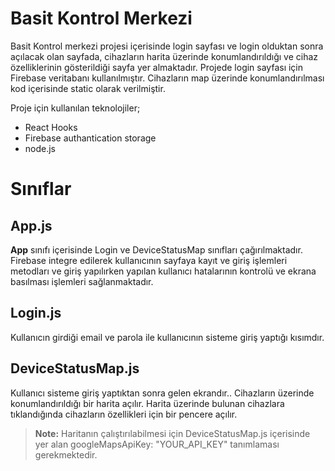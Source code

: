 # Basit Kontrol Merkezi

Basit Kontrol merkezi projesi içerisinde login sayfası ve login olduktan sonra açılacak olan  sayfada, cihazların harita üzerinde konumlandırıldığı ve cihaz özelliklerinin gösterildiği sayfa yer almaktadır.
Projede login sayfası için Firebase veritabanı kullanılmıştır. Cihazların map üzerinde konumlandırılması kod içerisinde static olarak verilmiştir.

Proje için kullanılan teknolojiler;
 - React Hooks
 - Firebase authantication storage
 - node.js

# Sınıflar


## App.js

**App** sınıfı içerisinde Login ve DeviceStatusMap sınıfları çağırılmaktadır. Firebase integre edilerek kullanıcının sayfaya kayıt ve giriş işlemleri metodları ve giriş yapılırken yapılan kullanıcı hatalarının kontrolü ve ekrana basılması işlemleri sağlanmaktadır.

## Login.js

Kullanıcın girdiği email ve parola ile kullanıcının sisteme giriş yaptığı kısımdır.

## DeviceStatusMap.js

Kullanıcı sisteme giriş yaptıktan sonra gelen ekrandır.. Cihazların üzerinde konumlandırıldığı bir harita açılır. Harita üzerinde bulunan cihazlara tıklandığında cihazların özellikleri için bir pencere açılır.


> **Note:** Haritanın çalıştırılabilmesi için DeviceStatusMap.js içerisinde yer alan googleMapsApiKey:  "YOUR_API_KEY"  tanımlaması gerekmektedir.